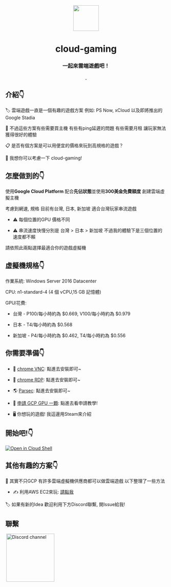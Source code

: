 <div align="center">
    <img src="https://i.imgur.com/hPEhsbM.png" width="80px">
    <h1 align="center">
      cloud-gaming
    </h1>
    <h3 align="center">
      一起來雲端遊戲吧！
    </h3>
  <a href="https://github.com/getgridea/gridea/releases/latest">
    <img src="https://img.shields.io/github/release/getgridea/gridea.svg?style=flat-square" alt="">
  </a>
  <a href="https://github.com/getgridea/gridea/blob/master/LICENSE">
    <img src="https://img.shields.io/github/license/getgridea/gridea.svg?style=flat-square" alt="">
  </a>
</div>

## 介紹👇
🏷 雲端遊戲一直是一個有趣的遊戲方案 例如: PS Now, xCloud 以及即將推出的Google Stadia

🌉 不過這些方案有些需要買主機 有些有ping延遲的問題 有些需要月租 讓玩家無法獲得很好的體驗

📋 是否有個方案是可以用便宜的價格來玩到高規格的遊戲？

📝 我想你可以考慮一下 cloud-gaming!

## 怎麼做到的👇

使用**Google Cloud Platform** 配合**先佔狀態**並使用**300美金免費額度** 創建雲端虛擬主機

考慮到網速, 規格 目前有台灣, 日本, 新加坡 適合台灣玩家串流遊戲

* ⚠️ 每個位置的GPU 價格不同

* ⚠️ 串流速度快慢分別是 台灣 > 日本 > 新加坡 不過我的體驗下是三個位置的速度都不賴

請依照此兩點選擇最適合你的遊戲虛擬機

## 虛擬機規格👇

作業系統: Windows Server 2016 Datacenter

CPU: n1-standard-4 (4 個 vCPU,15 GB 記憶體)

GPU/花費:

* 台灣 - P100/每小時約為 $0.669, V100/每小時約為 $0.979

* 日本 - T4/每小時約為 $0.568

* 新加坡 - P4/每小時約為 $0.462, T4/每小時約為 $0.556

## 你需要準備👇

* 📝 [chrome VNC](https://chrome.google.com/webstore/detail/vnc%C2%AE-viewer-for-google-ch/iabmpiboiopbgfabjmgeedhcmjenhbla): 點進去安裝即可~

* 💬 [chrome RDP](https://chrome.google.com/webstore/detail/chrome-rdp-for-google-clo/mpbbnannobiobpnfblimoapbephgifkm): 點進去安裝即可~

* 🌎 [Parsec](https://parsecgaming.com/downloads): 點進去安裝即可~

* 🌁 [申請 GCP GPU 一顆](https://github.com/superj80820/cloud-gaming/blob/master/tutorial/applyGPU.md): 點進去看申請教學!

* 🖥 你想玩的遊戲! 我這邊用Steam來介紹

## 開始吧!👇

[![Open in Cloud Shell](https://i.imgur.com/xz43E92.png)](https://console.cloud.google.com/cloudshell/editor?cloudshell_git_repo=https%3A%2F%2Fgithub.com%2Fsuperj80820%2Fcloud-gaming.git&cloudshell_tutorial=tutorial/createInstance.md)

## 其他有趣的方案👇

🌱 其實不只GCP 有許多雲端虛擬機供應商都可以做雲端遊戲 以下整理了一些方法

* ✍️ 利用AWS EC2來玩: [請點我](https://github.com/superj80820/cloud-gaming/blob/master/tutorial/ec2Set.md)

🏷️ 如果有新的Idea 歡迎利用下方Discord聯繫, 開Issue給我!

## 聯繫
<a href="https://discord.gg/dCGHvc4">
  <img hspace="3" alt="Discord channel" src="https://camo.githubusercontent.com/e4a739df27356a78e9cae2e2dda642d118567e7c/68747470733a2f2f737465616d63646e2d612e616b616d616968642e6e65742f737465616d636f6d6d756e6974792f7075626c69632f696d616765732f636c616e732f32373039303534312f386464356339303766326130656563623733646336613437373666633961323538373865626364642e706e67" width=150px/>
</a>
